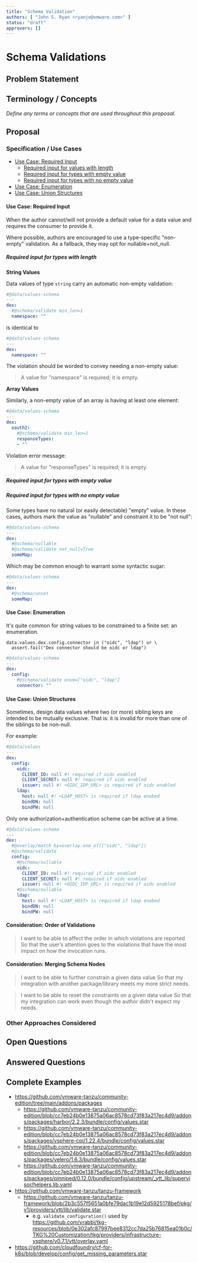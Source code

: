 ```yaml
---
title: "Schema Validation"
authors: [ "John S. Ryan <ryanjo@vmware.com>" ]
status: "draft"
approvers: []
---
```


# Schema Validations

## Problem Statement

## Terminology / Concepts
_Define any terms or concepts that are used throughout this proposal._

## Proposal


### Specification / Use Cases

- [Use Case: Required Input](#use-case-required-input)
  - [Required input for values with length](#required-input-for-types-with-length)
  - [Required input for types with empty value](#required-input-for-types-with-empty-value)
  - [Required input for types with no empty value](#required-input-for-types-with-no-empty-value)
- [Use Case: Enumeration](#use-case-enumeration)
- [Use Case: Union Structures](#use-case-union-structures)

#### Use Case: Required Input

When the author cannot/will not provide a default value for a data value and requires the consumer to provide it.

Where possible, authors are encouraged to use a type-specific "non-empty" validation. As a fallback, they may opt for nullable+not_null.

##### Required input for types with length

**String Values**

Data values of type `string` carry an automatic non-empty validation:

```yaml
#@data/values-schema
---
dex:
  #@schema/validate min_len=1
  namespace: ""
```
is identical to

```yaml
#@data/values-schema
---
dex:
  namespace: ""
```

The violation should be worded to convey needing a non-empty value:

> A value for "namespace" is required; it is empty.

**Array Values**

Similarly, a non-empty value of an array is having at least one element:

```yaml
#@data/values-schema
---
dex:
  oauth2:
    #@schema/validate min_len=1
    responseTypes:
    - ""
```

Violation error message:

> A value for "responseTypes" is required; it is empty.

##### Required input for types with empty value
 
##### Required input for types with no empty value

Some types have no natural (or easily detectable) "empty" value. In these cases, authors mark the value as "nullable" and constraint it to be "not null":

```yaml
#@data/values-schema
---
dex:
  #@schema/nullable
  #@schema/validate not_null=True
  someMap:
```

Which may be common enough to warrant some syntactic sugar:

```yaml
#@data/values-schema
---
dex:
  #@schema/unset
  someMap:
```

#### Use Case: Enumeration

It's quite common for string values to be constrained to a finite set: an enumeration.

```
data.values.dex.config.connector in ("oidc", "ldap") or \
  assert.fail("Dex connector should be oidc or ldap")
```

```yaml
#@data/values-schema
---
dex:
  config:
    #@schema/validate enum=["oidc", "ldap"]
    connector: ""
```


#### Use Case: Union Structures

Sometimes, design data values where two (or more) sibling keys are intended to be mutually exclusive. That is: it is invalid for more than one of the siblings to be non-null.

For example:
```yaml
#@data/values
---
dex:
  config:
    oidc:
      CLIENT_ID: null #! required if oidc enabled
      CLIENT_SECRET: null #! required if oidc enabled
      issuer: null #! <OIDC_IDP_URL> is required if oidc enabled
    ldap:
      host: null #! <LDAP_HOST> is required if ldap enabed
      bindDN: null
      bindPW: null
```
	
Only one authorization+authentication scheme can be active at a time.
	
```yaml
#@data/values-schema
---
dex:
  #@overlay/match by=overlay.one_of(["oidc", "ldap"])
  #@schema/validate 
  config:
    #@schema/nullable
    oidc:
      CLIENT_ID: null #! required if oidc enabled
      CLIENT_SECRET: null #! required if oidc enabled
      issuer: null #! <OIDC_IDP_URL> is required if oidc enabled
    #@schema/nullable
    ldap:
      host: null #! <LDAP_HOST> is required if ldap enabed
      bindDN: null
      bindPW: null
```


#### Consideration: Order of Validations

> I want to be able to affect the order in which violations are reported
> So that the user’s attention goes to the violations that have the most impact on how the invocation runs.

#### Consideration: Merging Schema Nodes

> I want to be able to further constrain a given data value
> So that my integration with another package/library meets my more strict needs.

> I want to be able to reset the constraints on a given data value
> So that my integration can work even though the author didn't expect my needs.


### Other Approaches Considered


## Open Questions


## Answered Questions


## Complete Examples

- https://github.com/vmware-tanzu/community-edition/tree/main/addons/packages
    - https://github.com/vmware-tanzu/community-edition/blob/cc7eb24b0e13875a06ac8578cd73f83a217ec4d9/addons/packages/harbor/2.2.3/bundle/config/values.star
    - https://github.com/vmware-tanzu/community-edition/blob/cc7eb24b0e13875a06ac8578cd73f83a217ec4d9/addons/packages/vsphere-cpi/1.22.4/bundle/config/values.star
    - https://github.com/vmware-tanzu/community-edition/blob/cc7eb24b0e13875a06ac8578cd73f83a217ec4d9/addons/packages/velero/1.6.3/bundle/config/values.star
    - https://github.com/vmware-tanzu/community-edition/blob/cc7eb24b0e13875a06ac8578cd73f83a217ec4d9/addons/packages/pinniped/0.12.0/bundle/config/upstream/_ytt_lib/supervisor/helpers.lib.yaml
- https://github.com/vmware-tanzu/tanzu-framework
    - https://github.com/vmware-tanzu/tanzu-framework/blob/2b3c557f5651a0bfe79dac1b19e12d5925178bef/pkg/v1/providers/ytt/lib/validate.star
        - e.g. `validate_configuration()` used by https://github.com/vrabbi/tkg-resources/blob/0e302afc87997bee8312cc7da25b76815ea01b0c/TKG%20Customization/tkg/providers/infrastructure-vsphere/v0.7.1/ytt/overlay.yaml
- https://github.com/cloudfoundry/cf-for-k8s/blob/develop/config/get_missing_parameters.star

### 

